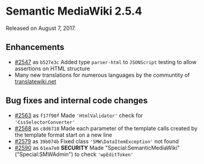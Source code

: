 # Semantic MediaWiki 2.5.4

Released on August 7, 2017.

## Enhancements

* [#2547](https://github.com/SemanticMediaWiki/SemanticMediaWiki/pull/2547) as `b527e3c` Added type `parser-html` to `JSONScript` testing to allow assertions on HTML structure
* Many new translations for numerous languages by the communtity of [translatewiki.net](https://translatewiki.net/w/i.php?title=Special%3AMessageGroupStats&x=D&group=mwgithub-semanticmediawiki&suppressempty=1)

## Bug fixes and internal code changes

* [#2563](https://github.com/SemanticMediaWiki/SemanticMediaWiki/pull/2563) as `f17f90f` Made `'HtmlValidator'` check for `'CssSelectorConverter'`
* [#2568](https://github.com/SemanticMediaWiki/SemanticMediaWiki/pull/2568) as `c8d6718` Made each parameter of the template calls created by the template format start on a new line
* [#2579](https://github.com/SemanticMediaWiki/SemanticMediaWiki/pull/2579) as `39b074b` Fixed class `'SMW\DataItemException'` not found
* [#2590](https://github.com/SemanticMediaWiki/SemanticMediaWiki/pull/2590) as `61ea7e0` **SECURITY** Made "Special:SemanticMediaWiki" ("Special:SMWAdmin") to check `'wpEditToken'`
